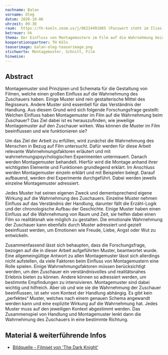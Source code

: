 ```yaml
---
nachname: Balan  
vorname: Oleg
datum: 2020-10-06
uhrzeit: 09-30
raum:  https://th-koeln.zoom.us/j/86224491085 (Passwort steht im Ilias) Präsentation
betreuer: hk
thema: Der Einfluss von Montagemustern im Film auf die Wahrnehmung beim Zuschauer
kooperationspartner: TH Köln
teaserimage: balan-oleg-teaserimage.png
stichworte: Montagemuster, Schnitt, Film
hinweise:
---
```


## Abstract

Montagemuster sind Prinzipien und Schemata für die Gestaltung von Filmen, welche einen großen Einfluss auf die Wahrnehmung des Zuschauers haben. Einige Muster sind rein gestalterische Mittel des Regisseurs. Andere Muster sind essentiell für das Verständnis der Handlung. Aus diesem Grund wird sich folgende Forschungsfrage gestellt: Welchen Einfluss haben Montagemuster im Film auf die Wahrnehmung beim Zuschauer? Das Ziel dabei ist es herauszufinden, wie jeweilige Montagemuster auf den Zuschauer wirken. Was können die Muster im Film beeinflussen und wie funktionieren sie?

Um das Ziel der Arbeit zu erfüllen, wird zunächst die Wahrnehmung des Menschen in Bezug auf Film untersucht. Dafür werden für diese Arbeit relevante Wahrnehmungsfaktoren erläutert und mit wahrnehmungspsychologischen Experimenten untermauert. Danach werden Montagemuster behandelt. Hierfür wird die Montage anhand ihrer wichtigsten Elemente und Funktionen grundlegend erklärt. Im Anschluss werden Montagemuster einzeln erklärt und mit Beispielen belegt. Darauf aufbauend, werden drei Experimente durchgeführt. Dabei werden jeweils einzelne Montagemuster adressiert.

Jedes Muster hat seinen eigenen Zweck und dementsprechend  eigene Wirkung auf die Wahrnehmung des Zuschauers. Einzelne Muster nehmen Einfluss auf das Verständnis der Handlung, darunter fällt die Erzähl-Logik und der chronologische Aufbau der Geschichte. Einige Muster haben einen Einfluss auf die Wahrnehmung von Raum und Zeit, sie helfen dabei einen Film so realitätsnah wie möglich zu gestalten. Die emotionale Wahrnehmung der Zuschauer kann ebenfalls durch Muster adressiert und gezielt beeinflusst werden, um Emotionen wie Freude, Liebe, Angst oder Wut zu entwickeln. 

Zusammenfassend lässt sich behaupten, dass die Forschungsfrage, bezogen auf die in dieser Arbeit aufgeführten Muster, beantwortet wurde. Eine allgemeingültige Antwort zu allen Montagemuster lässt sich allerdings nicht aufstellen, da viele Faktoren beim Einfluss von Montagemustern eine Rolle spielen. Einige Wahrnehmungsfaktoren müssen berücksichtigt werden, um den Zuschauer ein verständnisvolles und realitätsnahes Erlebnis bieten zu können. Andere können so adressiert werden, um bestimmte Empfindungen zu intensivieren. Montagemuster sind dabei wichtig und hilfreich. Aber ob und wie sie die Wahrnehmung der Zuschauer beeinflussen, ist sehr vom Kontext der Handlung abhängig. Es gibt kein „perfektes“ Muster, welches nach einem genauen Schema angewandt werden kann und eine explizite Wirkung auf die Wahrnehmung hat. Jedes Muster muss auf den jeweiligen Kontext abgestimmt werden. Das Zusammenspiel von Handlung und Montagemuster lenkt dann die Wahrnehmung des Zuschauers in eine bestimmte Richtung.

## Material & weiterführende Infos
- [Bildquelle - Filmset von 'The Dark Knight'](https://imgur.com/gallery/1rz0I)
